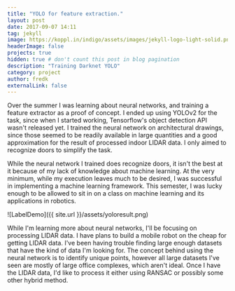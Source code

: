 ```yaml
---
title: "YOLO for feature extraction."
layout: post
date: 2017-09-07 14:11
tag: jekyll
image: https://koppl.in/indigo/assets/images/jekyll-logo-light-solid.png
headerImage: false
projects: true
hidden: true # don't count this post in blog pagination
description: "Training Darknet YOLO"
category: project
author: fredk
externalLink: false
---
```

Over the summer I was learning about neural networks, and training a feature extractor as a proof of concept. I ended up using YOLOv2 for the task, since when I started working, Tensorflow's object detection API wasn't released yet. I trained the neural network on architectural drawings, since those seemed to be readily available in large quantities and a good approximation for the result of processed indoor LIDAR data. I only aimed to recognize doors to simplify the task.

While the neural network I trained does recognize doors, it isn't the best at it because of my lack of knowledge about machine learning. At the very minimum, while my execution leaves much to be desired, I was successful in implementing a machine learning framework. This semester, I was lucky enough to be allowed to sit in on a class on machine learning and its applications in robotics.

![LabelDemo]({{ site.url }}/assets/yoloresult.png)

While I'm learning more about neural networks, I'll be focusing on processing LIDAR data. I have plans to build a mobile robot on the cheap for getting LIDAR data. I've been having trouble finding large enough datasets that have the kind of data I'm looking for. The concept behind using the neural network is to identify unique points, however all large datasets I've seen are mostly of large office complexes, which aren't ideal. Once I have the LIDAR data, I'd like to process it either using RANSAC or possibly some other hybrid method.
